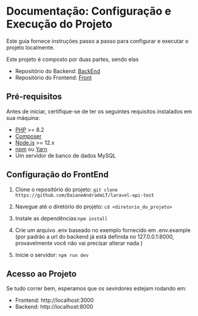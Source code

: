 # Documentação: Configuração e Execução do Projeto

Este guia fornece instruções passo a passo para configurar e executar o projeto localmente.

Este projeto é composto por duas partes, sendo elas
- Repositório do Backend: [BackEnd](https://github.com/DaianeAndradeLT/laravel-api-test)
- Repositório do Frontend: [Front](https://github.com/DaianeAndradeLT/breeze-next)
## Pré-requisitos

Antes de iniciar, certifique-se de ter os seguintes requisitos instalados em sua máquina:

- [PHP](https://www.php.net/) >= 8.2
- [Composer](https://getcomposer.org/)
- [Node.js](https://nodejs.org/) >= 12.x
- [npm](https://www.npmjs.com/) ou [Yarn](https://yarnpkg.com/)
- Um servidor de banco de dados MySQL

## Configuração do FrontEnd

1. Clone o repositório do projeto: `git clone https://github.com/DaianeAndradeLT/laravel-api-test`

2. Navegue até o diretório do projeto: `cd <diretorio_do_projeto>`

3. Instale as dependências:`npm install`

4. Crie um arquivo .env baseado no exemplo fornecido em .env.example (por padrão a url do backend já está definida no 127.0.0.1:8000, provavelmente você não vai precisar alterar nada )

5. Inicie o servidor: `npm run dev`

## Acesso ao Projeto

Se tudo correr bem, esperamos que os sevirdores estejam rodando em:

- Frontend: http://localhost:3000
- Backend: http://localhost:8000
